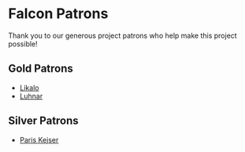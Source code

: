 # Falcon Patrons

Thank you to our generous project patrons who help make this project possible!

## Gold Patrons

* [Likalo](https://www.likalo.com/)
* [Luhnar](https://www.luhnar.com/)

## Silver Patrons

* [Paris Kejser](http://www.parisnakitakejser.com/python-falcon)

